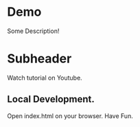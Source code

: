 # Demo

Some Description!

# Subheader

Watch tutorial on Youtube.

## Local Development.

Open index.html on your browser.
Have Fun.